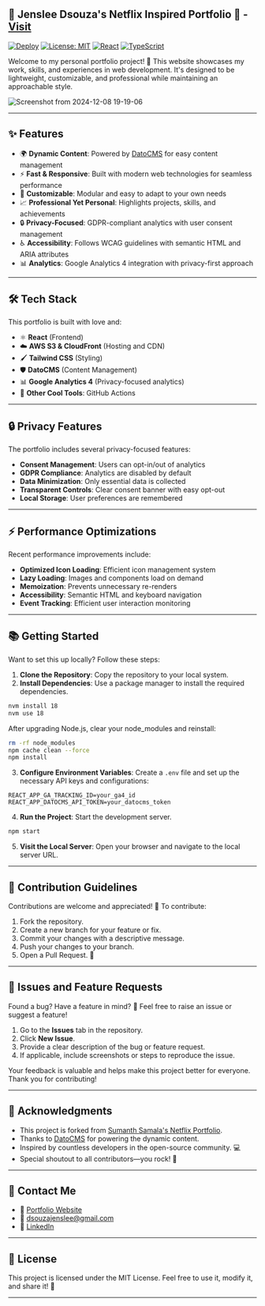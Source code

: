 ## 🌟 Jenslee Dsouza's Netflix Inspired Portfolio 🌟 - [Visit](https://portfolio.lockhart.in/)
[![Deploy](https://github.com/LOCKhart07/portfolio/actions/workflows/deploy.yml/badge.svg)](https://github.com/LOCKhart07/portfolio/actions/workflows/deploy.yml)
[![License: MIT](https://img.shields.io/badge/License-MIT-yellow.svg)](https://opensource.org/licenses/MIT)
[![React](https://img.shields.io/badge/React-20232A?style=flat&logo=react&logoColor=61DAFB)](https://reactjs.org/)
[![TypeScript](https://img.shields.io/badge/TypeScript-007ACC?style=flat&logo=typescript&logoColor=white)](https://www.typescriptlang.org/)

Welcome to my personal portfolio project! 🚀 This website showcases my work, skills, and experiences in web development. It's designed to be lightweight, customizable, and professional while maintaining an approachable style.

![Screenshot from 2024-12-08 19-19-06](https://github.com/user-attachments/assets/f8220485-16ec-48cf-8cb2-7853540c5724)

---

## ✨ Features

- 🌍 **Dynamic Content**: Powered by [DatoCMS](https://www.datocms.com) for easy content management
- ⚡ **Fast & Responsive**: Built with modern web technologies for seamless performance
- 🎨 **Customizable**: Modular and easy to adapt to your own needs
- 📈 **Professional Yet Personal**: Highlights projects, skills, and achievements
- 🔒 **Privacy-Focused**: GDPR-compliant analytics with user consent management
- ♿ **Accessibility**: Follows WCAG guidelines with semantic HTML and ARIA attributes
- 📊 **Analytics**: Google Analytics 4 integration with privacy-first approach

---

## 🛠️ Tech Stack

This portfolio is built with love and:

- ⚛️ **React** (Frontend)
- ☁️ **AWS S3 & CloudFront** (Hosting and CDN)
- 🖌️ **Tailwind CSS** (Styling)
- 🛡️ **DatoCMS** (Content Management)
- 📊 **Google Analytics 4** (Privacy-focused analytics)
- 🧩 **Other Cool Tools**: GitHub Actions

---

## 🔒 Privacy Features

The portfolio includes several privacy-focused features:

- **Consent Management**: Users can opt-in/out of analytics
- **GDPR Compliance**: Analytics are disabled by default
- **Data Minimization**: Only essential data is collected
- **Transparent Controls**: Clear consent banner with easy opt-out
- **Local Storage**: User preferences are remembered

---

## ⚡ Performance Optimizations

Recent performance improvements include:

- **Optimized Icon Loading**: Efficient icon management system
- **Lazy Loading**: Images and components load on demand
- **Memoization**: Prevents unnecessary re-renders
- **Accessibility**: Semantic HTML and keyboard navigation
- **Event Tracking**: Efficient user interaction monitoring

---

## 📚 Getting Started

Want to set this up locally? Follow these steps:

1. **Clone the Repository**: Copy the repository to your local system.
2. **Install Dependencies**: Use a package manager to install the required dependencies.

```bash
nvm install 18
nvm use 18
```

After upgrading Node.js, clear your node_modules and reinstall:

```bash
rm -rf node_modules
npm cache clean --force
npm install
```

3. **Configure Environment Variables**: Create a `.env` file and set up the necessary API keys and configurations:
```env
REACT_APP_GA_TRACKING_ID=your_ga4_id
REACT_APP_DATOCMS_API_TOKEN=your_datocms_token
```

4. **Run the Project**: Start the development server.

```bash
npm start
```

5. **Visit the Local Server**: Open your browser and navigate to the local server URL.

---

## 🤝 Contribution Guidelines

Contributions are welcome and appreciated! 🥳 To contribute:

1. Fork the repository.
2. Create a new branch for your feature or fix.
3. Commit your changes with a descriptive message.
4. Push your changes to your branch.
5. Open a Pull Request. 🎉

---

## 🐛 Issues and Feature Requests

Found a bug? Have a feature in mind? 🤔 Feel free to raise an issue or suggest a feature!

1. Go to the **Issues** tab in the repository.
2. Click **New Issue**.
3. Provide a clear description of the bug or feature request.
4. If applicable, include screenshots or steps to reproduce the issue.

Your feedback is valuable and helps make this project better for everyone. Thank you for contributing!

---
## 🌟 Acknowledgments

- This project is forked from [Sumanth Samala's Netflix Portfolio](https://github.com/SamalaSumanth0262/netflix_portfolio).
- Thanks to [DatoCMS](https://www.datocms.com) for powering the dynamic content.
- Inspired by countless developers in the open-source community. 💻
- Special shoutout to all contributors—you rock! 🤘

---

## 📧 Contact Me

- 💼 [Portfolio Website](https://portfolio.lockhart.in)
- 📧 [dsouzajenslee@gmail.com](mailto:dsouzajenslee@example.com)
- 🔗 [LinkedIn](https://www.linkedin.com/in/jensleedsouza/)

---

## 📜 License

This project is licensed under the MIT License. Feel free to use it, modify it, and share it! 🌈

---
